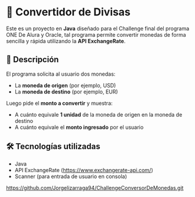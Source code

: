# 💱 Convertidor de Divisas

Este es un proyecto en **Java** diseñado para el Challenge final del programa ONE De Alura y Oracle,
tal programa permite convertir monedas de forma sencilla y rápida utilizando la **API ExchangeRate**.

## 🚀 Descripción

El programa solicita al usuario dos monedas:
- La **moneda de origen** (por ejemplo, USD)
- La **moneda de destino** (por ejemplo, EUR)

Luego pide el **monto a convertir** y muestra:
- A cuánto equivale **1 unidad** de la moneda de origen en la moneda de destino
- A cuánto equivale el **monto ingresado** por el usuario

## 🛠 Tecnologías utilizadas

- Java
- API ExchangeRate (https://www.exchangerate-api.com/)
- Scanner (para entrada de usuario en consola)

https://github.com/Jorgelizarraga94/ChallengeConversorDeMonedas.git
